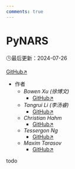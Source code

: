```yaml
---
comments: true
---
```

# PyNARS

🕒最后更新：2024-07-26

[GitHub↗](https://github.com/bowen-xu/PyNARS)

- 作者
  - *Bowen Xu (徐博文)*
    - [GitHub↗](https://github.com/bowen-xu)
  - *Tangrui Li (李汤睿)*
    - [GitHub↗](https://github.com/MoonWalker1997)
  - *Christian Hahm*
    - [GitHub↗](https://github.com/ccrock4t)
  - *Tessergon Ng*
    - [GitHub↗](https://github.com/ARCJ137442)
  - *Maxim Tarasov*
    - [GitHub↗](https://github.com/maxeeem)

todo
